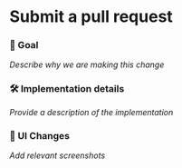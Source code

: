 # Submit a pull request

### 🎯 Goal

_Describe why we are making this change_

### 🛠 Implementation details

_Provide a description of the implementation_

### 🎨 UI Changes

_Add relevant screenshots_
